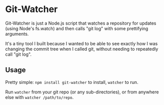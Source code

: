 # Git-Watcher #

Git-Watcher is just a Node.js script that watches a repository for updates (using Node's fs.watch) and then calls "git log" with some prettifying arguments.

It's a tiny tool I built because I wanted to be able to see exactly how I was changing the commit tree when I called git, without needing to repeatedly call "git log".

## Usage ##

Pretty simple: `npm install git-watcher` to install, `watcher` to run.

Run `watcher` from your git repo (or any sub-directories), or from anywhere else with `watcher /path/to/repo`.
